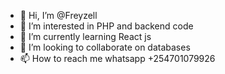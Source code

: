 - 👋 Hi, I’m @Freyzell
- 👀 I’m interested in PHP and backend code
- 🌱 I’m currently learning React js
- 💞️ I’m looking to collaborate on databases
- 📫 How to reach me whatsapp +254701079926

<!---
Freyzell/Freyzell is a ✨ special ✨ repository because its `README.md` (this file) appears on your GitHub profile.
You can click the Preview link to take a look at your changes.
--->
